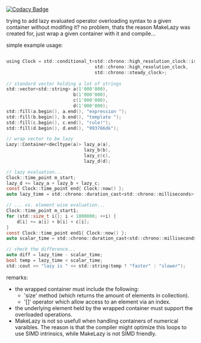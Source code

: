 [![Codacy Badge](https://api.codacy.com/project/badge/Grade/60dee26081f547baa293ccf2dc7b7002)](https://www.codacy.com/app/DanIsraelMalta/MakeLazy?utm_source=github.com&amp;utm_medium=referral&amp;utm_content=DanIsraelMalta/MakeLazy&amp;utm_campaign=Badge_Grade)

trying to add lazy evaluated operator overloading syntax to a given container without modifing it?
no problem, thats the reason MakeLazy was created for, just wrap a given container with it and compile...

simple example usage:
```c

using Clock = std::conditional_t<std::chrono::high_resolution_clock::is_steady,
								 std::chrono::high_resolution_clock,
								 std::chrono::steady_clock>;
								 
// standard vector holding a lot of strings
std::vector<std::string> a(1'000'000),
                         b(1'000'000),
                         c(1'000'000),
                         d(1'000'000);
std::fill(a.begin(), a.end(), "expression ");
std::fill(b.begin(), b.end(), "template ");
std::fill(c.begin(), c.end(), "rule!");
std::fill(d.begin(), d.end(), "993766dk");

// wrap vector to be lazy
Lazy::Container<decltype(a)> lazy_a(a),
                             lazy_b(b),
                             lazy_c(c),
                             lazy_d(d);

// lazy evaluation...
Clock::time_point m_start;
lazy_d += lazy_a + lazy_b + lazy_c;
const Clock::time_point end{ Clock::now() };
auto lazy_time = std::chrono::duration_cast<std::chrono::milliseconds>(end - m_start).count();

// ... vs. element wise evaluation...
Clock::time_point m_start1;
for (std::size_t i{}; i < 1000000; ++i) {
    d[i] += a[i] + b[i] + c[i];
}
const Clock::time_point end1{ Clock::now() };
auto scalar_time = std::chrono::duration_cast<std::chrono::milliseconds>(end1 - m_start1).count();

// check the difference...
auto diff = lazy_time - scalar_time;
bool temp = lazy_time < scalar_time;
std::cout << "lazy is " << std::string(temp ? "faster" : "slower");
```

remarks:
* the wrapped container must include the following:
   - 'size' method (which returns the amount of elements in collection).
   - '[]' operator which allow access to an element via an index.
* the underlying element held by the wrapped container must support the overloaded operations.
* MakeLazy is not so usefull when handling containers of numerical varaibles. The reason is that
   the compiler might optimize this loops to use SIMD intrinsics, while MakeLazy is not SIMD friendly.
